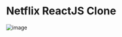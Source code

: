 # Netflix ReactJS Clone

![image](https://user-images.githubusercontent.com/33895363/162804617-0d5086f9-bcda-40f0-9933-2601f0735123.png)
